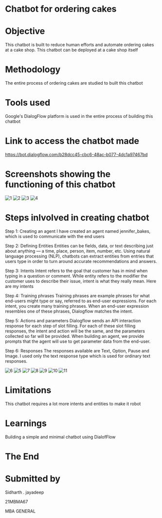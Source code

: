 # Chatbot for ordering cakes

# Objective
This chatbot is built to reduce human efforts and automate ordering cakes at a cake shop. This chatbot can be deployed at a cake shop itself
# Methodology
The entire process of ordering cakes are studied to built this chatbot
# Tools used
Google's DialogFlow platform is used in the entire process of building this chatbot
# Link to access the chatbot made
https://bot.dialogflow.com/b28dcc45-cbc6-48ac-b077-4dc1a97467bd
# Screenshots showing the functioning of this chatbot
![1](https://user-images.githubusercontent.com/116030115/196272149-7912f9f3-ceb2-4e12-bb28-136cc2fef562.png)
![2](https://user-images.githubusercontent.com/116030115/196272290-5184c2e2-c30a-44d7-9daf-8ecaada599ac.png)
![3](https://user-images.githubusercontent.com/116030115/196272336-9ceeee5c-43c2-4864-a79b-bc2b0dafa02b.png)
![4](https://user-images.githubusercontent.com/116030115/196272534-955726c0-b41a-4868-8387-89b1cb20025b.png)

# Steps inlvolved in creating chatbot
Step 1: Creating an agent
I have created an agent named jennifer_bakes, which is used to communicate with the end users

Step 2: Defining Entities Entities can be fields, data, or text describing just about anything — a time, place, person, item, number, etc. Using natural language processing (NLP), chatbots can extract entities from entries that users type in order to turn around accurate recommendations and answers.

Step 3: Intents Intent refers to the goal that customer has in mind when typing in a question or comment. While entity refers to the modifier the customer uses to describe their issue, intent is what they really mean. Here are my intents

Step 4: Training phrases Training phrases are example phrases for what end-users might type or say, referred to as end-user expressions. For each intent, you create many training phrases. When an end-user expression resembles one of these phrases, Dialogflow matches the intent.

Step 5: Actions and parameters Dialogflow sends an API interaction response for each step of slot filling. For each of these slot filling responses, the intent and action will be the same, and the parameters collected so far will be provided. When building an agent, we provide prompts that the agent will use to get parameter data from the end-user.

Step 6: Responses The responses available are Text, Option, Pause and Image. I used only the text response type which is used for ordinary text responses.


![6](https://user-images.githubusercontent.com/116030115/196272589-40a1157d-8f67-4b66-a98b-39eacbffda2a.png)
![5](https://user-images.githubusercontent.com/116030115/196272557-bfe2f7e2-1a93-4e84-a9e2-e8b6317f4aa3.png)
![7](https://user-images.githubusercontent.com/116030115/196272625-61b8fc93-d8b1-476e-bc1c-da95ff1f3d10.png)
![8](https://user-images.githubusercontent.com/116030115/196272658-2ae8a6cd-c746-455c-ba76-f9ff825369e7.png)
![9](https://user-images.githubusercontent.com/116030115/196272674-660e1568-84cb-4866-9a60-69e48690a44c.png)
![10](https://user-images.githubusercontent.com/116030115/196272689-251493f2-7a03-48e5-84d4-057361ac0a0b.png)
![11](https://user-images.githubusercontent.com/116030115/196272702-a0adfc33-92b5-43cd-b9c7-ce2d0f959708.png)
# Limitations
This chatbot requires a lot more intents and entities to make it robot
# Learnings
Building  a simple and minimal chatbot using DialofFlow
# The End

# Submitted by 

 Sidharth . jayadeep
 
 21MBMA67
 
 MBA GENERAL
